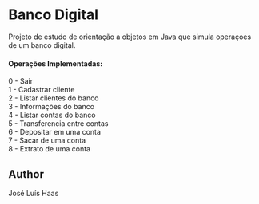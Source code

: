 # Banco Digital 
Projeto de estudo de orientação a objetos em Java que simula operaçoes de um banco digital.

#### Operações Implementadas:
0 - Sair  
1 - Cadastrar cliente  
2 - Listar clientes do banco  
3 - Informações do banco  
4 - Listar contas do banco  
5 - Transferencia entre contas  
6 - Depositar em uma conta  
7 - Sacar de uma conta  
8 - Extrato de uma conta  

## Author
José Luís Haas
